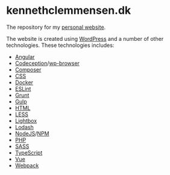 # kennethclemmensen.dk

The repository for my [personal website](https://kennethclemmensen.dk/).

The website is created using [WordPress](https://wordpress.org/) and a number of other technologies.
These technologies includes:
* [Angular](https://angular.io/)
* [Codeception](http://codeception.com/)/[wp-browser](https://wpbrowser.wptestkit.dev/)
* [Composer](https://getcomposer.org/)
* [CSS](https://developer.mozilla.org/en-US/docs/Web/CSS)
* [Docker](https://docker.com)
* [ESLint](https://eslint.org/)
* [Grunt](https://gruntjs.com/)
* [Gulp](https://gulpjs.com/)
* [HTML](https://developer.mozilla.org/en-US/docs/Web/Guide/HTML/HTML5)
* [LESS](http://lesscss.org/)
* [Lightbox](https://lokeshdhakar.com/projects/lightbox2/)
* [Lodash](https://lodash.com/)
* [NodeJS](https://nodejs.org/en/)/[NPM](https://npmjs.com/)
* [PHP](http://php.net/)
* [SASS](https://sass-lang.com/)
* [TypeScript](https://www.typescriptlang.org/)
* [Vue](https://v3.vuejs.org/)
* [Webpack](https://webpack.js.org/)